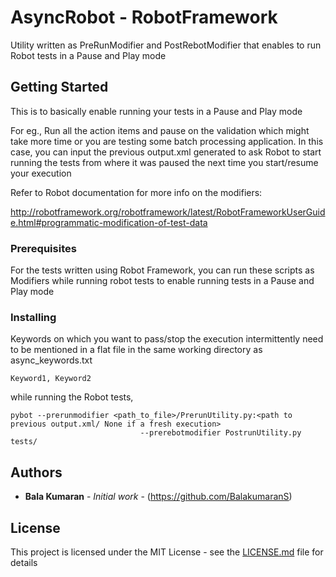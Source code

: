# AsyncRobot - RobotFramework

Utility written as PreRunModifier and PostRebotModifier that enables to run Robot tests in a Pause and Play mode

## Getting Started

This is to basically enable running your tests in a Pause and Play mode

For eg.,
Run all the action items and pause on the validation which might take more time or you are testing some batch processing application.
In this case, you can input the previous output.xml generated to ask Robot to start running the tests from where it was paused the next time
you start/resume your execution

Refer to Robot documentation for more info on the modifiers:

http://robotframework.org/robotframework/latest/RobotFrameworkUserGuide.html#programmatic-modification-of-test-data



### Prerequisites
For the tests written using Robot Framework, you can run these scripts as Modifiers while running robot tests to enable running tests in 
a Pause and Play mode

### Installing

Keywords on which you want to pass/stop the execution intermittently need to be mentioned in a flat file in the same working directory as async_keywords.txt
```
Keyword1, Keyword2

```

while running the Robot tests,

```
pybot --prerunmodifier <path_to_file>/PrerunUtility.py:<path to previous output.xml/ None if a fresh execution>
                             --prerebotmodifier PostrunUtility.py  tests/
```

## Authors

* **Bala Kumaran** - *Initial work* - (https://github.com/BalakumaranS)


## License

This project is licensed under the MIT License - see the [LICENSE.md](LICENSE.md) file for details

